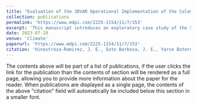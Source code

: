 ```yaml
---
title: "Evaluation of the 3DVAR Operational Implementation of the Colombian Air Force for Aircraft Operations: A Case Study"
collection: publications
permalink: 'https://www.mdpi.com/2225-1154/11/7/153'
excerpt: 'This manuscript introduces an exploratory case study of the SIMFAC’s (Sistema de Información Meteorológica de la Fuerza Aérea Colombiana) operational implementation of the Weather Research and Forecasting (WRF) model with a 3DVAR (three-dimensional variational) data assimilation scheme that provides meteorological information for military, public, and private aviation. In particular, it investigates whether the assimilation scheme in SIMFAC’s implementation improves the prediction of the variables of interest compared to the implementation without data assimilation (CTRL). Consequently, this study compares SIMFAC’S 3DVAR-WRF operational implementation in Colombia with a CTRL with the same parameterization (without 3DVAR assimilation) against the ground and satellite observations in two operational forecast windows. The simulations are as long as an operational run, and the evaluation is performed using the root mean square error, the mean fractional bias, the percent bias, the correlation factor, and metrics based on contingency tables. It also evaluates the model’s results according to the regions of Colombia, accounting for the country’s topographical differences. The findings reveal that, in general, the operational forecast (3DVAR) is similar to the CTRL without data assimilation, indicating the need for further improvement of the 3DVAR-WRF implementation.'
date: 2023-07-20
venue: 'Climate'
paperurl: 'https://www.mdpi.com/2225-1154/11/7/153'
citation: 'Hinestroza-Ramirez, J. E., Soto Barbosa, J. E., Yarce Botero, A., Suárez Higuita, D. A., Lopez-Restrepo, S., Cruz Ruiz, L. M., ... & Quintero, O. L. (2023). Evaluation of the 3DVAR Operational Implementation of the Colombian Air Force for Aircraft Operations: A Case Study. Climate, 11(7), 153.'
---
```


The contents above will be part of a list of publications, if the user clicks the link for the publication than the contents of section will be rendered as a full page, allowing you to provide more information about the paper for the reader. When publications are displayed as a single page, the contents of the above "citation" field will automatically be included below this section in a smaller font.
